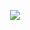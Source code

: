 <p align="center">
    <a href="https://discord.gg/soda">
  <img src="https://www.armful.dev/assets/github-hero.png"/>
    </a>
</p>
